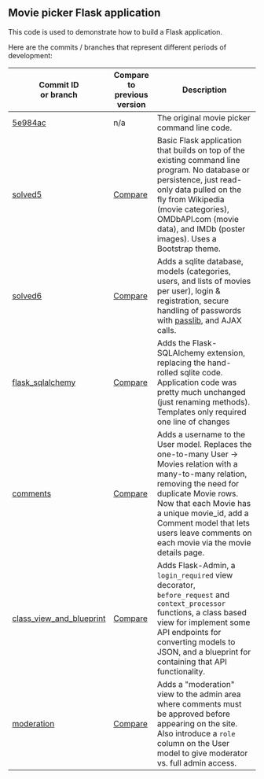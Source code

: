 ## Movie picker Flask application

This code is used to demonstrate how to build a Flask application.

Here are the commits / branches that represent different periods of development:

| Commit ID<br>or branch | Compare to<br>previous version | Description |
| --- | --- | --- |
| [5e984ac](https://github.com/lost-theory/moviepicker/blob/5e984ac/movies.py) | n/a | The original movie picker command line code. |
| [solved5](https://github.com/lost-theory/moviepicker/tree/solved5) | [Compare](https://github.com/lost-theory/moviepicker/compare/5e984ac...solved5?diff=split) | Basic Flask application that builds on top of the existing command line program. No database or persistence, just read-only data pulled on the fly from Wikipedia (movie categories), OMDbAPI.com (movie data), and IMDb (poster images). Uses a Bootstrap theme. |
| [solved6](https://github.com/lost-theory/moviepicker/tree/solved6) | [Compare](https://github.com/lost-theory/moviepicker/compare/solved5...solved6?diff=split) | Adds a sqlite database, models (categories, users, and lists of movies per user), login & registration, secure handling of passwords with [passlib](https://pythonhosted.org/passlib/), and AJAX calls. |
| [flask_sqlalchemy](https://github.com/lost-theory/moviepicker/tree/flask_sqlalchemy) | [Compare](https://github.com/lost-theory/moviepicker/compare/solved6...flask_sqlalchemy?diff=split) | Adds the Flask-SQLAlchemy extension, replacing the hand-rolled sqlite code. Application code was pretty much unchanged (just renaming methods). Templates only required one line of changes |
| [comments](https://github.com/lost-theory/moviepicker/tree/comments) | [Compare](https://github.com/lost-theory/moviepicker/compare/flask_sqlalchemy...comments?diff=split) | Adds a username to the User model. Replaces the one-to-many User -> Movies relation with a many-to-many relation, removing the need for duplicate Movie rows. Now that each Movie has a unique movie_id, add a Comment model that lets users leave comments on each movie via the movie details page. |
| [class_view_and_blueprint](https://github.com/lost-theory/moviepicker/tree/class_view_and_blueprint) | [Compare](https://github.com/lost-theory/moviepicker/compare/comments...class_view_and_blueprint?diff=split) | Adds Flask-Admin, a `login_required` view decorator, `before_request` and `context_processor` functions, a class based view for implement some API endpoints for converting models to JSON, and a blueprint for containing that API functionality. |
| [moderation](https://github.com/lost-theory/moviepicker/tree/moderation) | [Compare](https://github.com/lost-theory/moviepicker/compare/class_view_and_blueprint...moderation?diff=split) | Adds a "moderation" view to the admin area where comments must be approved before appearing on the site. Also introduce a `role` column on the User model to give moderator vs. full admin access. |

